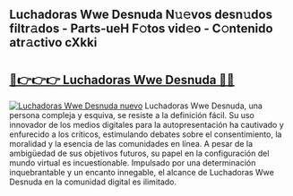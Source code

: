 ## Luchadoras Wwe Desnuda N𝚞𝚎vos desn𝚞dos filtr𝚊dos - Parts-ueH F𝚘tos vid𝚎o - C𝚘ntenido atr𝚊ctivo cXkki

# <h2><a href="http://mbcsemb.tromn.icu/?c=Luchadoras+Wwe+Desnuda">🔗👉👉👉 Luchadoras Wwe Desnuda 🔗🔗</a></h2>

[![Luchadoras Wwe Desnuda nuevo](https://i.imgur.com/pEAQMta.gif)](http://mbcsemb.tromn.icu/?c=Luchadoras+Wwe+Desnuda)
Luchadoras Wwe Desnuda, una persona compleja y esquiva, se resiste a la definición fácil. Su uso innovador de los medios digitales para la autopresentación ha cautivado y enfurecido a los críticos, estimulando debates sobre el consentimiento, la moralidad y la esencia de las comunidades en línea. A pesar de la ambigüedad de sus objetivos futuros, su papel en la configuración del mundo virtual es incuestionable. Impulsado por una determinación inquebrantable y un encanto innegable, el alcance de Luchadoras Wwe Desnuda en la comunidad digital es ilimitado.
